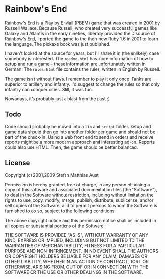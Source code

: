 Rainbow's End
=============

Rainbow's End is a [Play by E-Mail][pbem] (PBEM) game that was created in 2001
by Russell Wallace. Because Russell, who created very successful games like
Galaxy and Atlantis in the early nineties, liberally provided the C source of
Rainbow's End, I ported the game to the then-new Ruby 1.6 in 2001 to learn the
language. The pickaxe book was just published.

[pbem]: http://en.wikipedia.org/wiki/PBEM

I haven't looked at the source for years, but I'll share it in (the unlikely)
case somebody is interested. The `readme.html` has more information of how to
setup and run a game - these information are unfortunately written in German.
The `rules.html` file contains the rules, written in English by Russell.

The game isn't without flaws. I remember to play it only once. Tanks are superior to artillery and infantry. I'd suggest to change the rules so that only infantry can conquer cities. Still, it was fun.

Nowadays, it's probably just a blast from the past :)


Todo
----

Code should probably be moved into a `lib` and `script` folder. Setup and game
data should then go into another folder per game and should not be part of the
check-in. Using a web front end to send in orders and receive reports might be
a more modern approach and interesting ad-on. Reports could also use HTML.
Then, the game should be better balanced.


License
-------

Copyright (c) 2001,2009 Stefan Matthias Aust

Permission is hereby granted, free of charge, to any person obtaining a copy of
this software and associated documentation files (the "Software"), to deal in
the Software without restriction, including without limitation the rights to
use, copy, modify, merge, publish, distribute, sublicense, and/or sell copies
of the Software, and to permit persons to whom the Software is furnished to do
so, subject to the following conditions:

The above copyright notice and this permission notice shall be included in all
copies or substantial portions of the Software.

THE SOFTWARE IS PROVIDED "AS IS", WITHOUT WARRANTY OF ANY KIND, EXPRESS OR
IMPLIED, INCLUDING BUT NOT LIMITED TO THE WARRANTIES OF MERCHANTABILITY,
FITNESS FOR A PARTICULAR PURPOSE AND NON-INFRINGEMENT. IN NO EVENT SHALL THE
AUTHORS OR COPYRIGHT HOLDERS BE LIABLE FOR ANY CLAIM, DAMAGES OR OTHER
LIABILITY, WHETHER IN AN ACTION OF CONTRACT, TORT OR OTHERWISE, ARISING FROM,
OUT OF OR IN CONNECTION WITH THE SOFTWARE OR THE USE OR OTHER DEALINGS IN THE
SOFTWARE.